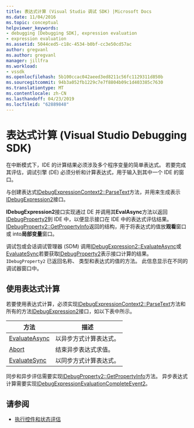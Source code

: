 ```yaml
---
title: 表达式计算 (Visual Studio 调试 SDK) |Microsoft Docs
ms.date: 11/04/2016
ms.topic: conceptual
helpviewer_keywords:
- debugging [Debugging SDK], expression evaluation
- expression evaluation
ms.assetid: 5044ced5-c18c-4534-b0bf-cc3e50cd57ac
author: gregvanl
ms.author: gregvanl
manager: jillfra
ms.workload:
- vssdk
ms.openlocfilehash: 5b100ccac042aeed3ed8211c56fc1129311d850b
ms.sourcegitcommit: 94b3a052fb1229c7e7f8804b09c1d403385c7630
ms.translationtype: MT
ms.contentlocale: zh-CN
ms.lasthandoff: 04/23/2019
ms.locfileid: "62889848"
---
```

# <a name="expression-evaluation-visual-studio-debugging-sdk"></a>表达式计算 (Visual Studio Debugging SDK)
在中断模式下，IDE 的计算结果必须涉及多个程序变量的简单表达式。 若要完成其评估，调试引擎 (DE) 必须分析和计算表达式，用于输入到其中一个 IDE 的窗口。

 与创建表达式[IDebugExpressionContext2::ParseText](../../extensibility/debugger/reference/idebugexpressioncontext2-parsetext.md)方法，并用来生成表示[IDebugExpression2](../../extensibility/debugger/reference/idebugexpression2.md)接口。

 **IDebugExpression2**接口实现通过 DE 并调用其**EvalAsync**方法以返回[IDebugProperty2](../../extensibility/debugger/reference/idebugproperty2.md)到 IDE 中，以便显示接口在 IDE 中的表达式评估结果。 [IDebugProperty2::GetPropertyInfo](../../extensibility/debugger/reference/idebugproperty2-getpropertyinfo.md)返回的结构，用于将表达式的值放**观看**窗口或 into**局部变量**窗口。

 调试包或会话调试管理器 (SDM) 调用[IDebugExpression2::EvaluateAsync](../../extensibility/debugger/reference/idebugexpression2-evaluateasync.md)或[EvaluateSync](../../extensibility/debugger/reference/idebugexpression2-evaluatesync.md)若要获取[IDebugProperty2](../../extensibility/debugger/reference/idebugproperty2.md)表示接口计算的结果。 `IDebugProperty2` 已返回名称、 类型和表达式的值的方法。 此信息显示在不同的调试器窗口中。

## <a name="using-expression-evaluation"></a>使用表达式计算
 若要使用表达式计算，必须实现[IDebugExpressionContext2::ParseText](../../extensibility/debugger/reference/idebugexpressioncontext2-parsetext.md)方法和所有的方法[IDebugExpression2](../../extensibility/debugger/reference/idebugexpression2.md)接口，如以下表中所示。

|方法|描述|
|------------|-----------------|
|[EvaluateAsync](../../extensibility/debugger/reference/idebugexpression2-evaluateasync.md)|以异步方式计算表达式。|
|[Abort](../../extensibility/debugger/reference/idebugexpression2-abort.md)|结束异步表达式求值。|
|[EvaluateSync](../../extensibility/debugger/reference/idebugexpression2-evaluatesync.md)|以同步方式计算表达式。|

 同步和异步评估需要实现[IDebugProperty2::GetPropertyInfo](../../extensibility/debugger/reference/idebugproperty2-getpropertyinfo.md)方法。 异步表达式计算需要实现[IDebugExpressionEvaluationCompleteEvent2](../../extensibility/debugger/reference/idebugexpressionevaluationcompleteevent2.md)。

## <a name="see-also"></a>请参阅
- [执行控件和状态评估](../../extensibility/debugger/execution-control-and-state-evaluation.md)